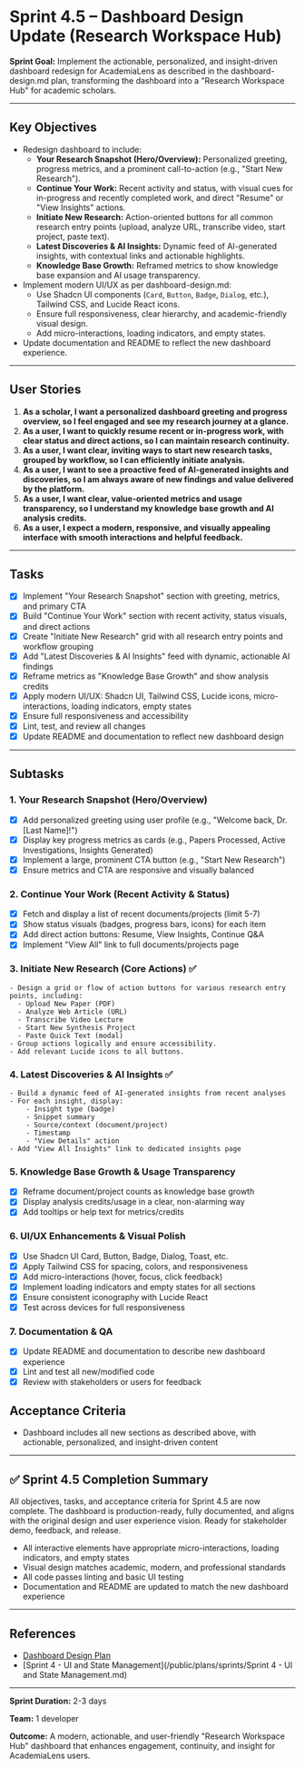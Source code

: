 # Sprint 4.5 – Dashboard Design Update (Research Workspace Hub)

**Sprint Goal:**
Implement the actionable, personalized, and insight-driven dashboard redesign for AcademiaLens as described in the dashboard-design.md plan, transforming the dashboard into a "Research Workspace Hub" for academic scholars.

---

## Key Objectives

- Redesign dashboard to include:
  - **Your Research Snapshot (Hero/Overview):** Personalized greeting, progress metrics, and a prominent call-to-action (e.g., "Start New Research").
  - **Continue Your Work:** Recent activity and status, with visual cues for in-progress and recently completed work, and direct "Resume" or "View Insights" actions.
  - **Initiate New Research:** Action-oriented buttons for all common research entry points (upload, analyze URL, transcribe video, start project, paste text).
  - **Latest Discoveries & AI Insights:** Dynamic feed of AI-generated insights, with contextual links and actionable highlights.
  - **Knowledge Base Growth:** Reframed metrics to show knowledge base expansion and AI usage transparency.
- Implement modern UI/UX as per dashboard-design.md:
  - Use Shadcn UI components (`Card`, `Button`, `Badge`, `Dialog`, etc.), Tailwind CSS, and Lucide React icons.
  - Ensure full responsiveness, clear hierarchy, and academic-friendly visual design.
  - Add micro-interactions, loading indicators, and empty states.
- Update documentation and README to reflect the new dashboard experience.

---

## User Stories

1. **As a scholar, I want a personalized dashboard greeting and progress overview, so I feel engaged and see my research journey at a glance.**
2. **As a user, I want to quickly resume recent or in-progress work, with clear status and direct actions, so I can maintain research continuity.**
3. **As a user, I want clear, inviting ways to start new research tasks, grouped by workflow, so I can efficiently initiate analysis.**
4. **As a user, I want to see a proactive feed of AI-generated insights and discoveries, so I am always aware of new findings and value delivered by the platform.**
5. **As a user, I want clear, value-oriented metrics and usage transparency, so I understand my knowledge base growth and AI analysis credits.**
6. **As a user, I expect a modern, responsive, and visually appealing interface with smooth interactions and helpful feedback.**

---

## Tasks

- [x] Implement "Your Research Snapshot" section with greeting, metrics, and primary CTA
- [x] Build "Continue Your Work" section with recent activity, status visuals, and direct actions
- [x] Create "Initiate New Research" grid with all research entry points and workflow grouping
- [x] Add "Latest Discoveries & AI Insights" feed with dynamic, actionable AI findings
- [x] Reframe metrics as "Knowledge Base Growth" and show analysis credits
- [x] Apply modern UI/UX: Shadcn UI, Tailwind CSS, Lucide icons, micro-interactions, loading indicators, empty states
- [x] Ensure full responsiveness and accessibility
- [x] Lint, test, and review all changes
- [x] Update README and documentation to reflect new dashboard design

---

## Subtasks

### 1. Your Research Snapshot (Hero/Overview)

- [x] Add personalized greeting using user profile (e.g., "Welcome back, Dr. [Last Name]!")
- [x] Display key progress metrics as cards (e.g., Papers Processed, Active Investigations, Insights Generated)
- [x] Implement a large, prominent CTA button (e.g., "Start New Research")
- [x] Ensure metrics and CTA are responsive and visually balanced

### 2. Continue Your Work (Recent Activity & Status)

- [x] Fetch and display a list of recent documents/projects (limit 5-7)
- [x] Show status visuals (badges, progress bars, icons) for each item
- [x] Add direct action buttons: Resume, View Insights, Continue Q&A
- [x] Implement "View All" link to full documents/projects page

### 3. Initiate New Research (Core Actions) ✅

    - Design a grid or flow of action buttons for various research entry points, including:
      - Upload New Paper (PDF)
      - Analyze Web Article (URL)
      - Transcribe Video Lecture
      - Start New Synthesis Project
      - Paste Quick Text (modal)
    - Group actions logically and ensure accessibility.
    - Add relevant Lucide icons to all buttons.

### 4. Latest Discoveries & AI Insights ✅

    - Build a dynamic feed of AI-generated insights from recent analyses
    - For each insight, display:
        - Insight type (badge)
        - Snippet summary
        - Source/context (document/project)
        - Timestamp
        - "View Details" action
    - Add "View All Insights" link to dedicated insights page

### 5. Knowledge Base Growth & Usage Transparency

- [x] Reframe document/project counts as knowledge base growth
- [x] Display analysis credits/usage in a clear, non-alarming way
- [x] Add tooltips or help text for metrics/credits

### 6. UI/UX Enhancements & Visual Polish

- [x] Use Shadcn UI Card, Button, Badge, Dialog, Toast, etc.
- [x] Apply Tailwind CSS for spacing, colors, and responsiveness
- [x] Add micro-interactions (hover, focus, click feedback)
- [x] Implement loading indicators and empty states for all sections
- [x] Ensure consistent iconography with Lucide React
- [x] Test across devices for full responsiveness

### 7. Documentation & QA

- [x] Update README and documentation to describe new dashboard experience
- [x] Lint and test all new/modified code
- [x] Review with stakeholders or users for feedback

## Acceptance Criteria

- Dashboard includes all new sections as described above, with actionable, personalized, and insight-driven content

---

## ✅ Sprint 4.5 Completion Summary

All objectives, tasks, and acceptance criteria for Sprint 4.5 are now complete. The dashboard is production-ready, fully documented, and aligns with the original design and user experience vision. Ready for stakeholder demo, feedback, and release.

- All interactive elements have appropriate micro-interactions, loading indicators, and empty states
- Visual design matches academic, modern, and professional standards
- All code passes linting and basic UI testing
- Documentation and README are updated to match the new dashboard experience

---

## References

- [Dashboard Design Plan](/public/plans/dashboard-design.md)
- [Sprint 4 - UI and State Management](/public/plans/sprints/Sprint 4 - UI and State Management.md)

---

**Sprint Duration:** 2-3 days

**Team:** 1 developer

**Outcome:**
A modern, actionable, and user-friendly "Research Workspace Hub" dashboard that enhances engagement, continuity, and insight for AcademiaLens users.
